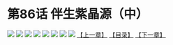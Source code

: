 # 第86话 伴生紫晶源（中）
![](https://mhpic.xiaomingtaiji.net/comic/D/斗破苍穹拆分版/86话/1.jpg-zymk.middle.webp)
![](https://mhpic.xiaomingtaiji.net/comic/D/斗破苍穹拆分版/86话/2.jpg-zymk.middle.webp)
![](https://mhpic.xiaomingtaiji.net/comic/D/斗破苍穹拆分版/86话/3.jpg-zymk.middle.webp)
![](https://mhpic.xiaomingtaiji.net/comic/D/斗破苍穹拆分版/86话/4.jpg-zymk.middle.webp)
![](https://mhpic.xiaomingtaiji.net/comic/D/斗破苍穹拆分版/86话/5.jpg-zymk.middle.webp)
![](https://mhpic.xiaomingtaiji.net/comic/D/斗破苍穹拆分版/86话/6.jpg-zymk.middle.webp)
![](https://mhpic.xiaomingtaiji.net/comic/D/斗破苍穹拆分版/86话/7.jpg-zymk.middle.webp)
![](https://mhpic.xiaomingtaiji.net/comic/D/斗破苍穹拆分版/86话/8.jpg-zymk.middle.webp)
[【上一章】](./85.md)
[【目录】](./README.md)
[【下一章】](./87.md)
